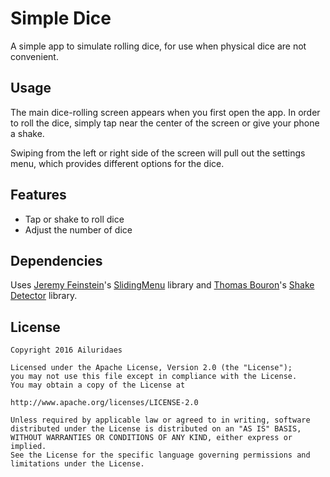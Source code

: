 Simple Dice
===========
A simple app to simulate rolling dice, for use when physical dice are not convenient.

Usage
-----
The main dice-rolling screen appears when you first open the app. In order to roll the dice, simply tap near the center of the screen or give your phone a shake.

Swiping from the left or right side of the screen will pull out the settings menu, which provides different options for the dice.

Features
--------
- Tap or shake to roll dice
- Adjust the number of dice

Dependencies
------------
Uses [Jeremy Feinstein](https://github.com/jfeinstein10)'s [SlidingMenu](https://github.com/jfeinstein10/SlidingMenu) library and [Thomas Bouron](https://github.com/tbouron)'s [Shake Detector](https://github.com/tbouron/ShakeDetector) library.

License
-------

    Copyright 2016 Ailuridaes
    
    Licensed under the Apache License, Version 2.0 (the "License");
    you may not use this file except in compliance with the License.
    You may obtain a copy of the License at
    
    http://www.apache.org/licenses/LICENSE-2.0
    
    Unless required by applicable law or agreed to in writing, software
    distributed under the License is distributed on an "AS IS" BASIS,
    WITHOUT WARRANTIES OR CONDITIONS OF ANY KIND, either express or implied.
    See the License for the specific language governing permissions and
    limitations under the License.
